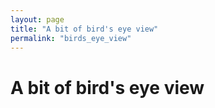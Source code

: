```yaml
---
layout: page
title: "A bit of bird's eye view"
permalink: "birds_eye_view"
---
```


# A bit of bird's eye view
